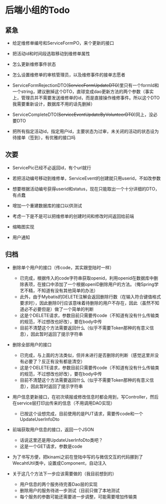 # 后端小组的Todo

## 紧急

- 给定维修单编号和ServiceFormPO，来个更新的接口

- 把活动id和时间段选取移动到维修单属性

- 怎么更新维修事件状态

- 怎么设置维修单的审核管理员，以及维修事件的接单志愿者

- ServiceFormRejectionDTO(~~ServiceFormUpdateDTO~~)里只有一个formId和一个string，建议删掉这个DTO，直球变成dao更新方法的两个参数（事实上，管理员并不需要发送维修单的id，而是直接操作维修事件。所以这个DTO我需要重新设计，数据库不用的话先删掉）

- ServiceCompleteDTO(~~ServiceEventUpdateByVolunteerDTO~~)同上，没必要DTO

- 把所有指定活动id，指定用户id，主要状态为过审，未关闭的活动的状态设为待接单（签到），有优雅的接口吗

## 次要

- ServicePic已经不必返回id，有个url就行

- 若把活动编号移动到维修单，ServiceEvent的创建就只用userid，不如改参数

- 想要根据活动编号获得userid和status，现在只能取出一个十分详细的DTO，有点蠢

- 增加一个重建数据库的接口以供测试
  
- 考虑一下是不是可以把维修单的创建时间和修改时间返回给前端

- 缩略图实现

- 用户通知



## 归档
- 删除单个用户的接口（传code，其实跟登陆时一样）
    - 已完成，根据传入的code字符串获取openid，利用openid在数据库中删除表项，在接口中添加了一个根据openID删除用户的方法。（俺Spring学艺不精，不知道有没有其他简单的办法）
    - 此外，由于Mybatis的DELETE注解会返回删除行数（在输入符合键值格式要求时），因此删除0行应该意味着待删除的用户不存在，因此（虽然不知道必不必要但是）做了一个简单的判断
    - 这是个DELETE请求，参数目前只需要传code（不知道有没有什么传输类的规范，不过想改也好改），要在body中传
    - 目前不清楚这个方法需要返回什么（似乎不需要Token那种的有意义信息），因此暂时返回了提示字符串
    
- 删除全部用户的接口
    - 已完成，与上面的方法类似，但并未进行是否删除的判断（感觉这里并没有必要了？反正有没有都是清空）
    - 这是个DELETE请求，参数目前只需要传code（不知道有没有什么传输类的规范，不过想改也好改），要在body中传
    - 目前不清楚这个方法需要返回什么（似乎不需要Token那种的有意义信息），因此暂时返回了提示字符串

- 用户信息更新接口，在初次填报或修改信息时都会用到，写Controller，然后在service层打印出传来的信息（不用调用DAO实现）
    - 已按这个设想完成，目前使用的是PUT请求，需要传code和一个UpdateUserInfoDto
    
- 前端获取用户信息的接口，返回一个JSON
    - 话说这里还是用UpdateUserInfoDto类吧？
    - 这是一个GET请求，参数是code
    
- 为了书写方便，把kinami之前在登陆中写的与微信交互的代码挪到了WecahtUtil类中，设置成Component，自动注入

- 关于这几个方法下一步应该需要做的（我目前想到的）
    - 用户信息的两个服务待完善Dao层的实现
    - 删除用户的服务待进一步测试（目前只做了本地测试
    - 每个服务的参数可能还需要进一步调整，可能需要增加传输类
